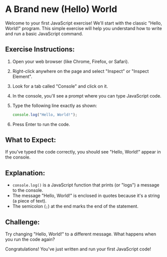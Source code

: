 # A Brand new (Hello) World

Welcome to your first JavaScript exercise! We'll start with the classic "Hello, World!" program. This simple exercise will help you understand how to write and run a basic JavaScript command.

## Exercise Instructions:

1. Open your web browser (like Chrome, Firefox, or Safari).
2. Right-click anywhere on the page and select "Inspect" or "Inspect Element".
3. Look for a tab called "Console" and click on it.
4. In the console, you'll see a prompt where you can type JavaScript code.
5. Type the following line exactly as shown:

   ```javascript
   console.log("Hello, World!");
   ```

6. Press Enter to run the code.

## What to Expect:

If you've typed the code correctly, you should see "Hello, World!" appear in the console.

## Explanation:

- `console.log()` is a JavaScript function that prints (or "logs") a message to the console.
- The message "Hello, World!" is enclosed in quotes because it's a string (a piece of text).
- The semicolon (`;`) at the end marks the end of the statement.

## Challenge:

Try changing "Hello, World!" to a different message. What happens when you run the code again?

Congratulations! You've just written and run your first JavaScript code!